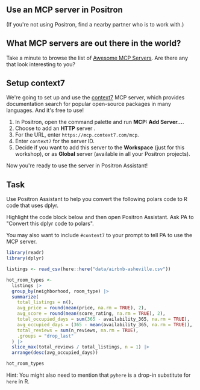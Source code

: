## Use an MCP server in Positron

(If you're not using Positron, find a nearby partner who is to work with.)

## What MCP servers are out there in the world?

Take a minute to browse the list of [Awesome MCP Servers](https://github.com/punkpeye/awesome-mcp-servers).
Are there any that look interesting to you?

## Setup context7

We're going to set up and use the [context7](https://context7.com/) MCP server, which provides documentation search for popular open-source packages in many languages.
And it's free to use!

1. In Positron, open the command palette and run **MCP: Add Server...**.
2. Choose to add an **HTTP** server .
3. For the URL, enter `https://mcp.context7.com/mcp`.
4. Enter `context7` for the server ID.
5. Decide if you want to add this server to the **Workspace** (just for this workshop), or as **Global** server (available in all your Positron projects).

Now you're ready to use the server in Positron Assistant!

## Task

Use Positron Assistant to help you convert the following polars code to R code that uses dplyr.

Highlight the code block below and then open Positron Assistant.
Ask PA to "Convert this dplyr code to polars".

You may also want to include `#content7` to your prompt to tell PA to use the MCP server.

```r
library(readr)
library(dplyr)

listings <- read_csv(here::here("data/airbnb-asheville.csv"))

hot_room_types <-
  listings |>
  group_by(neighborhood, room_type) |>
  summarize(
    total_listings = n(),
    avg_price = round(mean(price, na.rm = TRUE), 2),
    avg_score = round(mean(score_rating, na.rm = TRUE), 2),
    total_occupied_days = sum(365 - availability_365, na.rm = TRUE),
    avg_occupied_days = (365 - mean(availability_365, na.rm = TRUE)),
    total_reviews = sum(n_reviews, na.rm = TRUE),
    .groups = "drop_last"
  ) |>
  slice_max(total_reviews / total_listings, n = 1) |>
  arrange(desc(avg_occupied_days))

hot_room_types
```

Hint: You might also need to mention that `pyhere` is a drop-in substitute for `here` in R.
